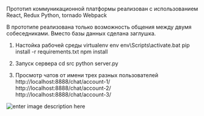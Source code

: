 
Прототип коммуникационной платформы реализован с использованием
React, Redux
Python, tornado
Webpack

В прототипе реализована только возможность общения между двумя собеседниками. Вместо базы данных сделана заглушка.

1. Настойка рабочей среды
virtualenv env
env\Scripts\activate.bat
pip install -r requirements.txt
npm install

2. Запуск сервера
cd src
python server.py

3. Просмотр чатов от имени трех разных пользователей
http://localhost:8888/chat/account-1/
http://localhost:8888/chat/account-2/
http://localhost:8888/chat/account-3/

![enter image description here](https://cdn.pbrd.co/images/kPvfJ98XE.png)
